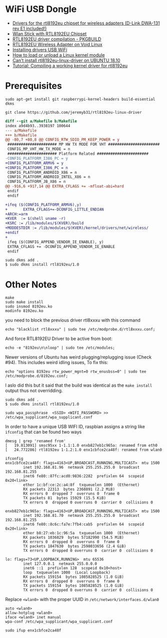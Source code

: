 # WiFi USB Dongle

* [Drivers for the rtl8192eu chipset for wireless adapters (D-Link DWA-131 rev E1 included!)](https://github.com/Mange/rtl8192eu-linux-driver)
* [Wlan Stick with RTL8192EU Chipset](https://www.raspberrypi.org/forums/viewtopic.php?t=148389&start=25)
* [RTL8192EU driver compilation - PKGBUILD](https://archlinuxarm.org/forum/viewtopic.php?f=59&t=8866#p46867)
* [RTL8192EU Wireless Adapter on Void Linux](https://medium.com/@leandroembu/rtl8192eu-wireless-adapter-on-void-linux-dafc295c6e67)
* [Installing drivers USB WiFi](https://www.raspberrypi.org/forums/viewtopic.php?t=89447)
* [How to load or unload a Linux kernel module](https://opensource.com/article/18/5/how-load-or-unload-linux-kernel-module)
* [Can't install rtl8192eu-linux-driver on UBUNTU 18.10](https://askubuntu.com/questions/1156519/cant-install-rtl8192eu-linux-driver-on-ubuntu-18-10)
* [Tutorial: Compiling a working kernel driver for rtl8192eu](https://discourse.osmc.tv/t/tutorial-compiling-a-working-kernel-driver-for-rtl8192eu/5252)

# Prerequisites

```
sudo apt-get install git raspberrypi-kernel-headers build-essential dkms
```

```
git clone https://github.com/jeremyb31/rtl8192eu-linux-driver
```

```diff
diff --git a/Makefile b/Makefile
index a9d4b93..3938197 100644
--- a/Makefile
+++ b/Makefile
@@ -80,7 +80,8 @@ CONFIG_RTW_SDIO_PM_KEEP_POWER = y
 ###################### MP HW TX MODE FOR VHT #######################
 CONFIG_MP_VHT_HW_TX_MODE = n
 ###################### Platform Related #######################
-CONFIG_PLATFORM_I386_PC = y
+CONFIG_PLATFORM_ARMV6 = y
+CONFIG_PLATFORM_I386_PC = n
 CONFIG_PLATFORM_ANDROID_X86 = n
 CONFIG_PLATFORM_ANDROID_INTEL_X86 = n
 CONFIG_PLATFORM_JB_X86 = n
@@ -916,6 +917,14 @@ EXTRA_CFLAGS += -mfloat-abi=hard
 endif
 endif

+ifeq ($(CONFIG_PLATFORM_ARMV6),y)
+       EXTRA_CFLAGS+=-DCONFIG_LITTLE_ENDIAN
+ARCH:=arm
+KVER  := $(shell uname -r)
+KSRC := /lib/modules/$(KVER)/build
+MODDESTDIR := /lib/modules/$(KVER)/kernel/drivers/net/wireless/
+endif
+
 ifeq ($(CONFIG_APPEND_VENDOR_IE_ENABLE), y)
 EXTRA_CFLAGS += -DCONFIG_APPEND_VENDOR_IE_ENABLE
 endif
```

```
sudo dkms add .
$ sudo dkms install rtl8192eu/1.0
```

# Other Notes

```
make
sudo make install
sudo insmod 8192eu.ko
modinfo 8192eu.ko 
```

you need to block the previous driver rtl8xxxu with this command 
```
echo "blacklist rtl8xxxu" | sudo tee /etc/modprobe.d/rtl8xxxu.conf;
```

And force RTL8192EU Driver to be active from boot:
```
echo -e "8192eu\n\nloop" | sudo tee /etc/modules;
```

Newer versions of Ubuntu has weird plugging/replugging issue (Check #94). This includes weird idling issues, To fix this:
```
echo "options 8192eu rtw_power_mgnt=0 rtw_enusbss=0" | sudo tee /etc/modprobe.d/8192eu.conf;
```

I aslo did this but it said that the build was identical as the `make install` output thus not overridding.
```
sudo dkms add .
$ sudo dkms install rtl8192eu/1.0
```

```
sudo wpa_passphrase  <SSID> <WIFI_PASSWORD> >> /etc/wpa_supplicant/wpa_supplicant.conf
```

In order to have a unique USB WIFI ID, raspbian assigns a string like `ifconfig` that can be found two ways
```
dmesg | grep 'renamed from'
[   19.813091] smsc95xx 1-1.1:1.0 enxb827eb1c965a: renamed from eth0
[   24.772286] rtl8192eu 1-1.2:1.0 enx1cbfce2ca48f: renamed from wlan0
```

```
ifconfig
enx1cbfce2ca48f: flags=4163<UP,BROADCAST,RUNNING,MULTICAST>  mtu 1500
        inet 192.168.81.96  netmask 255.255.255.0  broadcast 192.168.81.255
        inet6 fe80::87fc:acd0:9836:2282  prefixlen 64  scopeid 0x20<link>
        ether 1c:bf:ce:2c:a4:8f  txqueuelen 1000  (Ethernet)
        RX packets 22313  bytes 2368891 (2.2 MiB)
        RX errors 0  dropped 7  overruns 0  frame 0
        TX packets 81  bytes 15929 (15.5 KiB)
        TX errors 0  dropped 0 overruns 0  carrier 0  collisions 0

enxb827eb1c965a: flags=4163<UP,BROADCAST,RUNNING,MULTICAST>  mtu 1500
        inet 192.168.81.70  netmask 255.255.255.0  broadcast 192.168.81.255
        inet6 fe80::8c6c:fa7e:7fb4:cab5  prefixlen 64  scopeid 0x20<link>
        ether b8:27:eb:1c:96:5a  txqueuelen 1000  (Ethernet)
        RX packets 1036829  bytes 57182990 (54.5 MiB)
        RX errors 0  dropped 0  overruns 0  frame 0
        TX packets 1847630  bytes 2598033656 (2.4 GiB)
        TX errors 0  dropped 0 overruns 0  carrier 0  collisions 0

lo: flags=73<UP,LOOPBACK,RUNNING>  mtu 65536
        inet 127.0.0.1  netmask 255.0.0.0
        inet6 ::1  prefixlen 128  scopeid 0x10<host>
        loop  txqueuelen 1000  (Local Loopback)
        RX packets 159154  bytes 1085828525 (1.0 GiB)
        RX errors 0  dropped 0  overruns 0  frame 0
        TX packets 159154  bytes 1085828525 (1.0 GiB)
        TX errors 0  dropped 0 overruns 0  carrier 0  collisions 0

```

Replace `<wlan0>` with the proper UUID in `/etc/network/interfaces.d/wlan0`
```
auto <wlan0>
allow-hotplug <wlan0>
iface <wlan0> inet manual
wpa-conf /etc/wpa_supplicant/wpa_supplicant.conf
```

```
sudo ifup enx1cbfce2ca48f
```
